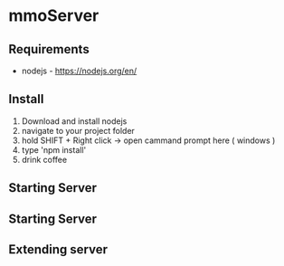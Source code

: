 # mmoServer

## Requirements
- nodejs - https://nodejs.org/en/

## Install
1. Download and install nodejs
2. navigate to your project folder
3. hold SHIFT + Right click -> open cammand prompt here ( windows )
4. type 'npm install'
5. drink coffee

## Starting Server

## Starting Server

## Extending server